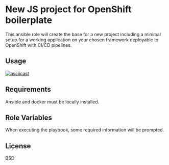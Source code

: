 New JS project for OpenShift boilerplate
=========

This ansible role will create the base for a new project including a minimal setup for a working application on your chosen framework deployable to OpenShift with CI/CD pipelines.

Usage
--------------
[![asciicast](https://asciinema.org/a/xtxsHsE5rjkBpawdEFIe7bQMt.svg)](https://asciinema.org/a/xtxsHsE5rjkBpawdEFIe7bQMt)

Requirements
------------

Ansible and docker must be locally installed.

Role Variables
--------------

When executing the playbook, some required information will be prompted.

License
-------

BSD